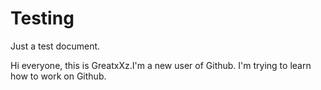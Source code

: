 # Testing
Just a test document.

Hi everyone, this is GreatxXz.I'm a new user of Github.
I'm trying to learn how to work on Github.
